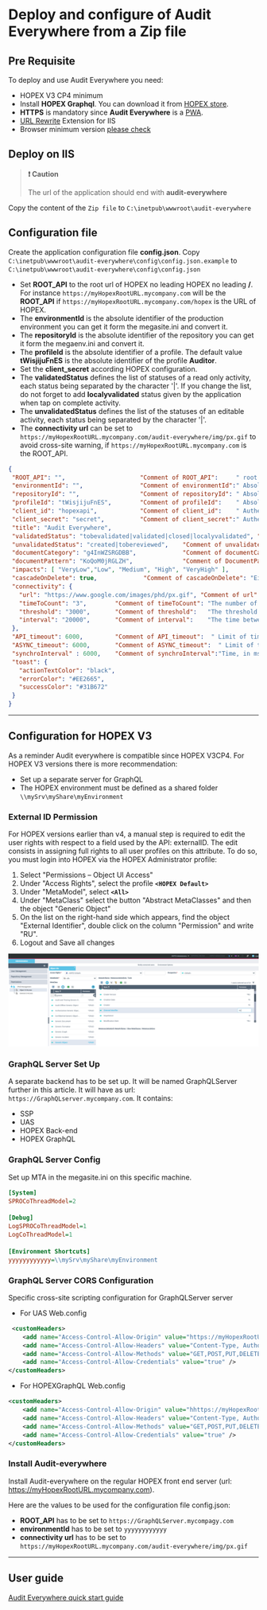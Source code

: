 # Deploy and configure of **Audit Everywhere** from a Zip file

## Pre Requisite

To deploy and use Audit Everywhere you need:

- HOPEX V3 CP4 minimum
- Install **HOPEX Graphql**. You can download it from [HOPEX store](https://community.mega.com/t5/HOPEX-Store/GraphQL-REST-API/td-p/21381).
- **HTTPS** is mandatory since **Audit Everywhere** is a [PWA](https://developers.google.com/web/ilt/pwa/introduction-to-progressive-web-app-architectures).
- [URL Rewrite](https://www.iis.net/downloads/microsoft/url-rewrite)  Extension for IIS
- Browser minimum version [please check](https://caniuse.com/#feat=serviceworkers)

## Deploy on IIS

> **:exclamation: Caution**
>
> The url of the application should end with **audit-everywhere**
>

Copy the content of the `Zip file` to `C:\inetpub\wwwroot\audit-everywhere`

## Configuration file

Create the application configuration file **config.json**. Copy `C:\inetpub\wwwroot\audit-everywhere\config\config.json.example` to `C:\inetpub\wwwroot\audit-everywhere\config\config.json`

- Set **ROOT_API** to the root url of HOPEX no leading HOPEX no leading **/**. For instance `https://myHopexRootURL.mycompany.com` will be the **ROOT_API** if  `https://myHopexRootURL.mycompany.com/hopex` is the URL of HOPEX.
- The **environmentId** is the absolute identifier of the production environment you can get it form the megasite.ini and convert it.
- The **repositoryId** is the absolute identifier of the repository you can get it form the megaenv.ini and convert it.
- The **profileId** is the absolute identifier of a profile. The default value **tWisjijuFnES** is the absolute identifier of the profile **Auditor**.
- Set the **client_secret** according HOPEX configuration.
- The **validatedStatus** defines the list of statuses of a read only activity, each status being separated by the character '|'. If you change the list, do not forget to add **localyvalidated** status given by the application when tap on complete activity.
- The **unvalidatedStatus** defines the list of the statuses of an editable activity, each status being separated by the character '|'.
- The **connectivity url** can be set to `https://myHopexRootURL.mycompany.com/audit-everywhere/img/px.gif` to avoid cross-site warning, if `https://myHopexRootURL.mycompany.com` is the ROOT_API.

 ```json
{
  "ROOT_API": "",                     "Comment of ROOT_API":     " root url of HOPEX no leading HOPEX no leading /",
  "environmentId": "",                "Comment of environmentId":" Absolute identifier of the environment see megasite.ini and convert it",
  "repositoryId": "",                 "Comment of repositoryId": " Absolute identifier of the repository  see megaenv.ini and convert it",
  "profileId": "tWisjijuFnES",        "Comment of profileId":    " Absolute identifier of the Auditor profile by default tWisjijuFnES",
  "client_id": "hopexapi",            "Comment of client_id":    " Authentication Client Id",
  "client_secret": "secret",          "Comment of client_secret":" Authentication Client secret Set the secret of hopexapi check HOPEX configuration",
  "title": "Audit Everywhere",
  "validatedStatus": "tobevalidated|validated|closed|localyvalidated", "Comment of validatedStatus": "List of statuses of a read only activity, each status being separated by the character '|'",
  "unvalidatedStatus": "created|tobereviewed",    "Comment of unvalidatedStatus":"List of the statuses of an editable activity, each status being separated by the character '|'",
  "documentCategory": "g4InWZSRGDBB",             "Comment of documentCategory":  "IdAbs of document Category: audit evidences",
  "documentPattern": "KoQoM0jRGLZH",              "Comment of DocumentPattern":   "IdAbs of document Pattern: audit evidences",
  "impacts": [ "VeryLow","Low", "Medium", "High", "VeryHigh" ],
  "cascadeOnDelete": true,             "Comment of cascadeOnDelete": "Either delete operation should work in cascade or not",
  "connectivity": {
    "url": "https://www.google.com/images/phd/px.gif", "Comment of url":         "URL to ping in order to determine the network connectivity",
    "timeToCount": "3",        "Comment of timeToCount": "The number of time we repeat the operation",
    "threshold": "3000",       "Comment of threshold":   "The threshold at which we decide to be offline",
    "interval": "20000",       "Comment of interval":    "The time between each repetition"
  },
  "API_timeout": 6000,         "Comment of API_timeout":  " Limit of time in ms, where the application switches to offline mode 0 will ignore",
  "ASYNC_timeout": 6000,       "Comment of ASYNC_timeout":  " Limit of time in ms, where the API waits to give a response or a job ID",
  "synchroInterval" : 6000,    "Comment of synchroInterval":"Time, in ms, between two synchronization with the server HOPEX",
  "toast": {
    "actionTextColor": "black",
    "errorColor": "#EE2665",
    "successColor": "#31B672"
  }
}

 ```

 ---

## Configuration for HOPEX V3

As a reminder Audit everywhere is compatible since HOPEX V3CP4. For HOPEX V3 versions there is more recommendation:

- Set up a separate server for GraphQL
- The HOPEX environment must be defined as a shared folder  `\\mySrv\myShare\myEnvironment`

### External ID Permission

For HOPEX versions earlier than v4, a manual step is required to edit the user rights with respect to a field used by the API: externalID.
The edit consists in assigning full rights to all user profiles on this attribute. To do so, you must login into HOPEX via the HOPEX Administrator profile:

1. Select "Permissions – Object UI Access"
1. Under "Access Rights", select the profile **`<HOPEX Default>`**
1. Under "MetaModel", select **`<All>`**
1. Under "MetaClass" select the button "Abstract MetaClasses" and then the object "Generic Object"
1. On the list on the right-hand side which appears, find the object "External Identifier", double click on the column "Permission" and write "RU".
1. Logout and Save all changes

![external-id-permission](images/external-id-permission.png)


### GraphQL Server Set Up

A separate backend has to be set up. It will be named GraphQLServer further in this article. It will have as url: `https://GraphQLserver.mycompany.com`. It contains:

- SSP
- UAS
- HOPEX Back-end
- HOPEX GraphQL
  
### GraphQL Server Config

 Set up MTA in the megasite.ini on this specific machine.

```ini
[System]
SPROCoThreadModel=2

[Debug]
LogSPROCoThreadModel=1
LogCoThreadModel=1

[Environment Shortcuts]
yyyyyyyyyyyy=\\mySrv\myShare\myEnvironment
```

### GraphQL Server CORS Configuration

Specific cross-site scripting configuration for GraphQLServer server

- For UAS Web.config

```xml
 <customHeaders>
    <add name="Access-Control-Allow-Origin" value="https://myHopexRootURL.mycompany.com" />
    <add name="Access-Control-Allow-Headers" value="Content-Type, Authorization, HopexContext" />
    <add name="Access-Control-Allow-Methods" value="GET,POST,PUT,DELETE,OPTIONS" />
    <add name="Access-Control-Allow-Credentials" value="true" />
</customHeaders>
```

- For HOPEXGraphQL Web.config

```xml
<customHeaders>
    <add name="Access-Control-Allow-Origin" value="hhttps://myHopexRootURL.mycompany.com" />
    <add name="Access-Control-Allow-Headers" value="Content-Type, Authorization, X-Hopex-Context, x-hopex-sessiontoken, x-hopex-task, x-hopex-wait" />
    <add name="Access-Control-Allow-Methods" value="GET,POST,PUT,DELETE,OPTIONS" />
    <add name="Access-Control-Allow-Credentials" value="true" />
</customHeaders>
```

### Install Audit-everywhere

Install Audit-everywhere on the regular HOPEX front end server (url: https://myHopexRootURL.mycompany.com).

Here are the values to be used for the configuration file config.json:
- **ROOT_API** has to be set to  `https://GraphQLServer.mycompagy.com`
- **environmentId** has to be set to `yyyyyyyyyyyy`
- **connectivity url** has to be set to `https://myHopexRootURL.mycompany.com/audit-everywhere/img/px.gif`

---

## User guide

[Audit Everywhere quick start guide](README.md)

